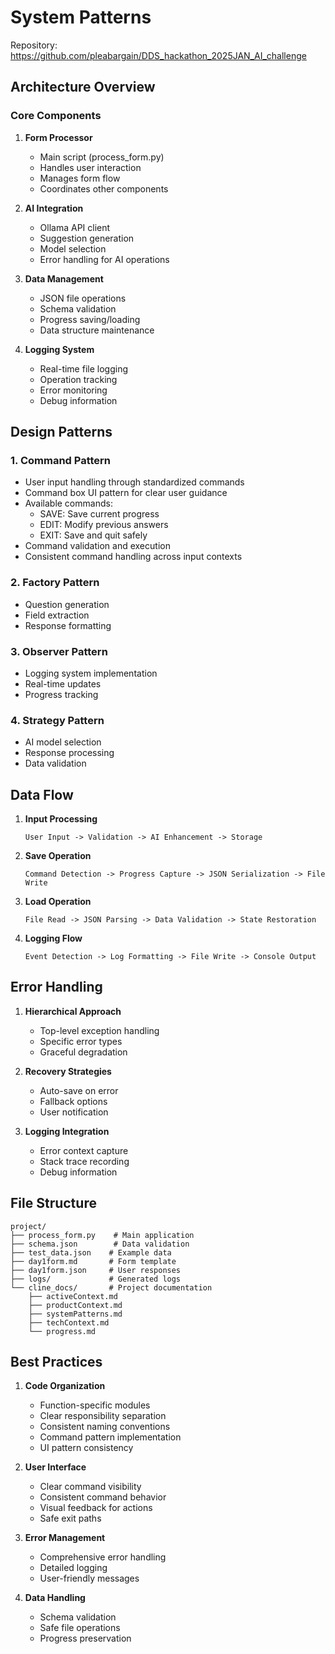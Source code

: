 # System Patterns

Repository: https://github.com/pleabargain/DDS_hackathon_2025JAN_AI_challenge

## Architecture Overview

### Core Components
1. **Form Processor**
   - Main script (process_form.py)
   - Handles user interaction
   - Manages form flow
   - Coordinates other components

2. **AI Integration**
   - Ollama API client
   - Suggestion generation
   - Model selection
   - Error handling for AI operations

3. **Data Management**
   - JSON file operations
   - Schema validation
   - Progress saving/loading
   - Data structure maintenance

4. **Logging System**
   - Real-time file logging
   - Operation tracking
   - Error monitoring
   - Debug information

## Design Patterns

### 1. Command Pattern
- User input handling through standardized commands
- Command box UI pattern for clear user guidance
- Available commands:
  * SAVE: Save current progress
  * EDIT: Modify previous answers
  * EXIT: Save and quit safely
- Command validation and execution
- Consistent command handling across input contexts

### 2. Factory Pattern
- Question generation
- Field extraction
- Response formatting

### 3. Observer Pattern
- Logging system implementation
- Real-time updates
- Progress tracking

### 4. Strategy Pattern
- AI model selection
- Response processing
- Data validation

## Data Flow
1. **Input Processing**
   ```
   User Input -> Validation -> AI Enhancement -> Storage
   ```

2. **Save Operation**
   ```
   Command Detection -> Progress Capture -> JSON Serialization -> File Write
   ```

3. **Load Operation**
   ```
   File Read -> JSON Parsing -> Data Validation -> State Restoration
   ```

4. **Logging Flow**
   ```
   Event Detection -> Log Formatting -> File Write -> Console Output
   ```

## Error Handling
1. **Hierarchical Approach**
   - Top-level exception handling
   - Specific error types
   - Graceful degradation

2. **Recovery Strategies**
   - Auto-save on error
   - Fallback options
   - User notification

3. **Logging Integration**
   - Error context capture
   - Stack trace recording
   - Debug information

## File Structure
```
project/
├── process_form.py    # Main application
├── schema.json        # Data validation
├── test_data.json    # Example data
├── day1form.md       # Form template
├── day1form.json     # User responses
├── logs/             # Generated logs
└── cline_docs/       # Project documentation
    ├── activeContext.md
    ├── productContext.md
    ├── systemPatterns.md
    ├── techContext.md
    └── progress.md
```

## Best Practices
1. **Code Organization**
   - Function-specific modules
   - Clear responsibility separation
   - Consistent naming conventions
   - Command pattern implementation
   - UI pattern consistency

2. **User Interface**
   - Clear command visibility
   - Consistent command behavior
   - Visual feedback for actions
   - Safe exit paths

2. **Error Management**
   - Comprehensive error handling
   - Detailed logging
   - User-friendly messages

3. **Data Handling**
   - Schema validation
   - Safe file operations
   - Progress preservation

